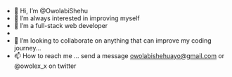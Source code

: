 - 👋 Hi, I’m @OwolabiShehu
- 👀 I’m always interested in improving myself
- 🌱 I’m a full-stack web developer
-  
- 💞️ I’m looking to collaborate on anything that can improve my coding journey...
- 📫 How to reach me ... send a message 
owolabishehuayo@gmail.com or @owolex_x on twitter
<!---
Owolex5/Owolex5 is a ✨ special ✨ repository because its `README.md` (this file) appears on your GitHub profile.
You can click the Preview link to take a look at your changes.
--->
